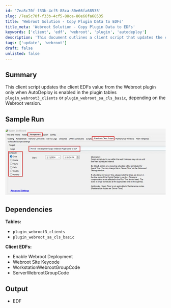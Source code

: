 ```yaml
---
id: '7ea5c70f-f33b-4cf5-88ca-80e66fa68535'
slug: /7ea5c70f-f33b-4cf5-88ca-80e66fa68535
title: 'Webroot Solution - Copy Plugin Data to EDFs'
title_meta: 'Webroot Solution - Copy Plugin Data to EDFs'
keywords: ['client', 'edf', 'webroot', 'plugin', 'autodeploy']
description: 'This document outlines a client script that updates the client EDFs value based on the Webroot plugin settings, specifically when AutoDeploy is enabled. It details the necessary tables, client EDFs, and provides a sample run for better understanding.'
tags: ['update', 'webroot']
draft: false
unlisted: false
---
```


## Summary

This client script updates the client EDFs value from the Webroot plugin only when AutoDeploy is enabled in the plugin tables `plugin_webroot3_clients` or `plugin_webroot_sa_cls_basic`, depending on the Webroot version.

## Sample Run

![Sample Run](../../../static/img/docs/7ea5c70f-f33b-4cf5-88ca-80e66fa68535/image_1.webp)

## Dependencies

**Tables:**
- `plugin_webroot3_clients`
- `plugin_webroot_sa_cls_basic`

**Client EDFs:**
- Enable Webroot Deployment
- Webroot Site Keycode
- WorkstationWebrootGroupCode
- ServerWebrootGroupCode

## Output

- EDF